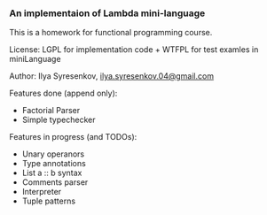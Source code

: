 ### An implementaion of Lambda mini-language

This is a homework for functional programming course.

License: LGPL for implementation code + WTFPL for test examles in miniLanguage

Author: Ilya Syresenkov, ilya.syresenkov.04@gmail.com

Features done (append only):

- Factorial Parser
- Simple typechecker

Features in progress (and TODOs):

- Unary operanors 
- Type annotations
- List a :: b syntax
- Comments parser
- Interpreter
- Tuple patterns